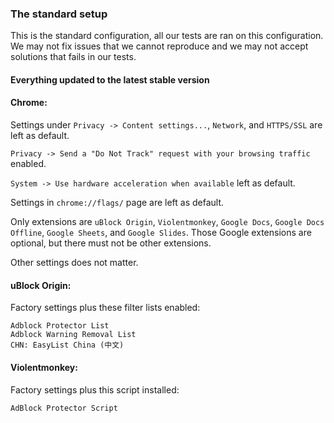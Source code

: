 ### The standard setup

This is the standard configuration, all our tests are ran on this configuration. 
We may not fix issues that we cannot reproduce and we may not accept solutions that fails in our tests. 

#### Everything updated to the latest stable version

#### Chrome: 

Settings under `Privacy -> Content settings...`, `Network`, and `HTTPS/SSL` are left as default. 

`Privacy -> Send a "Do Not Track" request with your browsing traffic` enabled. 

`System -> Use hardware acceleration when available` left as default. 

Settings in `chrome://flags/` page are left as default. 

Only extensions are `uBlock Origin`, `Violentmonkey`, `Google Docs`, `Google Docs Offline`, `Google Sheets`, and `Google Slides`. 
Those Google extensions are optional, but there must not be other extensions. 

Other settings does not matter. 

#### uBlock Origin: 

Factory settings plus these filter lists enabled: 

```
Adblock Protector List
Adblock Warning Removal List
CHN: EasyList China (中文)
```

#### Violentmonkey: 

Factory settings plus this script installed: 

```
AdBlock Protector Script
```
